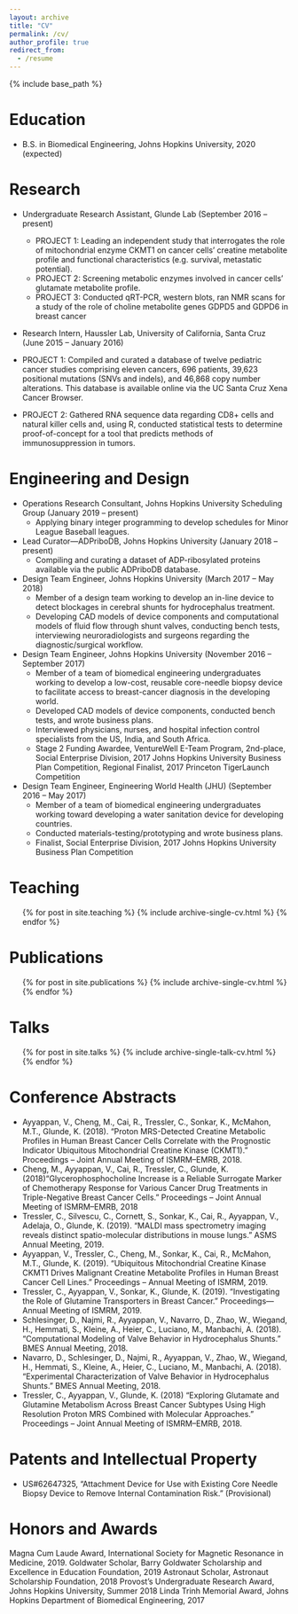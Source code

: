 ```yaml
---
layout: archive
title: "CV"
permalink: /cv/
author_profile: true
redirect_from:
  - /resume
---
```


{% include base_path %}

Education
======
* B.S. in Biomedical Engineering, Johns Hopkins University, 2020 (expected)

Research
======
* Undergraduate Research Assistant, Glunde Lab (September 2016 – present)
  * PROJECT 1: Leading an independent study that interrogates the role of mitochondrial enzyme CKMT1 on cancer cells’ creatine metabolite profile and functional characteristics (e.g. survival, metastatic potential). 
  * PROJECT 2: Screening metabolic enzymes involved in cancer cells’ glutamate metabolite profile.
  * PROJECT 3: Conducted qRT-PCR, western blots, ran NMR scans for a study of the role of choline metabolite genes GDPD5 and GDPD6 in breast cancer

* Research Intern, Haussler Lab, University of California, Santa Cruz	 (June 2015 – January 2016)
 * PROJECT 1: Compiled and curated a database of twelve pediatric cancer studies comprising eleven cancers, 696 patients, 39,623 positional mutations (SNVs and indels), and 46,868 copy number alterations. This database is available online via the UC Santa Cruz Xena Cancer Browser. 
 * PROJECT 2: Gathered RNA sequence data regarding CD8+ cells and natural killer cells and, using R, conducted statistical tests to determine proof-of-concept for a tool that predicts methods of immunosuppression in tumors. 

Engineering and Design
======
* Operations Research Consultant, Johns Hopkins University Scheduling Group	(January 2019 – present)
  * Applying binary integer programming to develop schedules for Minor League Baseball leagues.
* Lead Curator—ADPriboDB, Johns Hopkins University (January 2018 – present)
  * Compiling and curating a dataset of ADP-ribosylated proteins available via the public ADPriboDB database. 
* Design Team Engineer, Johns Hopkins University  (March 2017 – May 2018)
  * Member of a design team working to develop an in-line device to detect blockages in cerebral shunts for hydrocephalus treatment. 
  * Developing CAD models of device components and computational models of fluid flow through shunt valves, conducting bench tests, interviewing neuroradiologists and surgeons regarding the diagnostic/surgical workflow.
* Design Team Engineer, Johns Hopkins University (November 2016 – September 2017)
  * Member of a team of biomedical engineering undergraduates working to develop a low-cost, reusable core-needle biopsy device to facilitate access to breast-cancer diagnosis in the developing world. 
  * Developed CAD models of device components, conducted bench tests, and wrote business plans.
  * Interviewed physicians, nurses, and hospital infection control specialists from the US, India, and South Africa.
  * Stage 2 Funding Awardee, VentureWell E-Team Program, 2nd-place, Social Enterprise Division, 2017 Johns Hopkins University Business Plan Competition, Regional Finalist, 2017 Princeton TigerLaunch Competition
* Design Team Engineer, Engineering World Health (JHU) (September 2016 – May 2017)
  * Member of a team of biomedical engineering undergraduates working toward developing a water sanitation device for developing countries. 
  * Conducted materials-testing/prototyping and wrote business plans.
  * Finalist, Social Enterprise Division, 2017 Johns Hopkins University Business Plan Competition

Teaching
======
  <ul>{% for post in site.teaching %}
    {% include archive-single-cv.html %}
  {% endfor %}</ul>

Publications
======
  <ul>{% for post in site.publications %}
    {% include archive-single-cv.html %}
  {% endfor %}</ul>
  
Talks
======
  <ul>{% for post in site.talks %}
    {% include archive-single-talk-cv.html %}
  {% endfor %}</ul>
 
 Conference Abstracts
 ======
 * Ayyappan, V., Cheng, M., Cai, R., Tressler, C., Sonkar, K., McMahon, M.T., Glunde, K. (2018). “Proton MRS-Detected Creatine Metabolic Profiles in Human Breast Cancer Cells Correlate with the Prognostic Indicator Ubiquitous Mitochondrial Creatine Kinase (CKMT1).” Proceedings – Joint Annual Meeting of ISMRM–EMRB, 2018. 
 * Cheng, M., Ayyappan, V., Cai, R., Tressler, C., Glunde, K.  (2018)“Glycerophosphocholine Increase is a Reliable Surrogate Marker of Chemotherapy Response for Various Cancer Drug Treatments in Triple-Negative Breast Cancer Cells.” Proceedings – Joint Annual Meeting of ISMRM–EMRB, 2018
* Tressler, C., Silvescu, C., Cornett, S., Sonkar, K., Cai, R., Ayyappan, V., Adelaja, O., Glunde, K. (2019). “MALDI mass spectrometry imaging reveals distinct spatio-molecular distributions in mouse lungs.” ASMS Annual Meeting, 2019.
* Ayyappan, V., Tressler, C., Cheng, M., Sonkar, K., Cai, R., McMahon, M.T., Glunde, K. (2019). “Ubiquitous Mitochondrial Creatine Kinase CKMT1 Drives Malignant Creatine Metabolite Profiles in Human Breast Cancer Cell Lines.” Proceedings – Annual Meeting of ISMRM, 2019. 
* Tressler, C., Ayyappan, V., Sonkar, K., Glunde, K. (2019). “Investigating the Role of Glutamine Transporters in Breast Cancer.” Proceedings—Annual Meeting of ISMRM, 2019. 
* Schlesinger, D., Najmi, R., Ayyappan, V., Navarro, D., Zhao, W., Wiegand, H., Hemmati, S., Kleine, A., Heier, C., Luciano, M., Manbachi, A. (2018). “Computational Modeling of Valve Behavior in Hydrocephalus Shunts.” BMES Annual Meeting, 2018. 
* Navarro, D., Schlesinger, D., Najmi, R., Ayyappan, V., Zhao, W., Wiegand, H., Hemmati, S., Kleine, A., Heier, C., Luciano, M., Manbachi, A. (2018). “Experimental Characterization of Valve Behavior in Hydrocephalus Shunts.” BMES Annual Meeting, 2018. 
* Tressler, C., Ayyappan, V., Glunde, K. (2018) “Exploring Glutamate and Glutamine Metabolism Across Breast Cancer Subtypes Using High Resolution Proton MRS Combined with Molecular Approaches.” Proceedings – Joint Annual Meeting of ISMRM–EMRB, 2018. 

Patents and Intellectual Property
======
* US#62647325, “Attachment Device for Use with Existing Core Needle Biopsy Device to Remove Internal Contamination Risk.” (Provisional)

Honors and Awards
======
Magna Cum Laude Award, International Society for Magnetic Resonance in Medicine, 2019. 
Goldwater Scholar, Barry Goldwater Scholarship and Excellence in Education Foundation, 2019
Astronaut Scholar, Astronaut Scholarship Foundation, 2018
Provost’s Undergraduate Research Award, Johns Hopkins University, Summer 2018
Linda Trinh Memorial Award, Johns Hopkins Department of Biomedical Engineering, 2017


